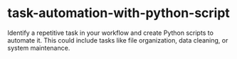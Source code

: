 # task-automation-with-python-script
Identify a repetitive task in your workflow and create Python scripts to automate it. This could include tasks like file organization, data cleaning, or system maintenance.
